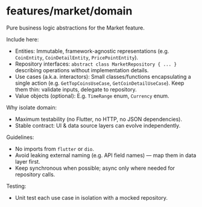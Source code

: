 # features/market/domain

Pure business logic abstractions for the Market feature.

Include here:

- Entities: Immutable, framework-agnostic representations (e.g. `CoinEntity`, `CoinDetailEntity`, `PricePointEntity`).
- Repository interfaces: `abstract class MarketRepository { ... }` describing operations without implementation details.
- Use cases (a.k.a. interactors): Small classes/functions encapsulating a single action (e.g. `GetTopCoinsUseCase`, `GetCoinDetailUseCase`). Keep them thin: validate inputs, delegate to repository.
- Value objects (optional): E.g. `TimeRange` enum, `Currency` enum.

Why isolate domain:

- Maximum testability (no Flutter, no HTTP, no JSON dependencies).
- Stable contract: UI & data source layers can evolve independently.

Guidelines:

- No imports from `flutter` or `dio`.
- Avoid leaking external naming (e.g. API field names) — map them in data layer first.
- Keep synchronous when possible; async only where needed for repository calls.

Testing:

- Unit test each use case in isolation with a mocked repository.
